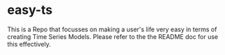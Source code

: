 # easy-ts
This is a Repo that focusses on making a user's life very easy in terms of creating Time Series Models. Please refer to the the README doc for use this effectively.
